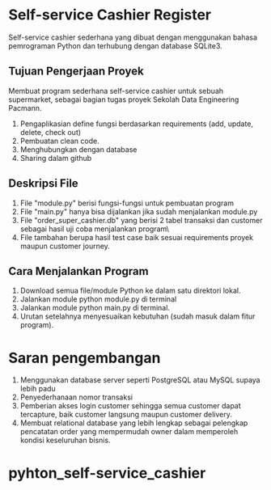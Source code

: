 # ****Self-service Cashier Register****

Self-service cashier sederhana yang  dibuat dengan menggunakan bahasa pemrograman Python dan terhubung dengan database SQLite3.

## **Tujuan Pengerjaan Proyek**

Membuat program sederhana self-service cashier untuk sebuah supermarket, sebagai bagian tugas proyek Sekolah Data Engineering Pacmann.

1. Pengaplikasian define fungsi berdasarkan requirements (add, update, delete, check out)
2. Pembuatan clean code.
3. Menghubungkan dengan database
4. Sharing dalam github

## **Deskripsi File**

1. File "module.py" berisi fungsi-fungsi untuk pembuatan program
2. File "main.py" hanya bisa dijalankan jika sudah menjalankan module.py
3. File "order_super_cashier.db" yang berisi 2 tabel transaksi dan customer sebagai hasil uji coba menjalankan program\
4. File tambahan berupa hasil test case baik sesuai requirements proyek maupun customer journey.

## **Cara Menjalankan Program**

1. Download semua file/module Python ke dalam satu direktori lokal.
2. Jalankan module python module.py di terminal
3. Jalankan module python main.py di terminal.
4. Urutan setelahnya menyesuaikan kebutuhan (sudah masuk dalam fitur program).


# **Saran pengembangan**

1. Menggunakan database server seperti PostgreSQL atau MySQL supaya lebih padu
2. Penyederhanaan nomor transaksi
3. Pemberian akses login customer sehingga semua customer dapat tercapture, baik customer langsung maupun customer delivery.
4. Membuat relational database yang lebih lengkap sebagai pelengkap pencatatan order yang mempermudah owner dalam memperoleh kondisi keseluruhan bisnis.

# pyhton_self-service_cashier
